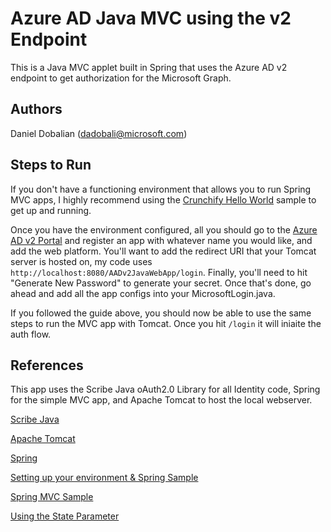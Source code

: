 # Azure AD Java MVC using the v2 Endpoint

This is a Java MVC applet built in Spring that uses the Azure AD v2 endpoint to get authorization for the Microsoft Graph.  

## Authors

Daniel Dobalian ([dadobali@microsoft.com](mailto:dadobali@microsoft.com))

## Steps to Run

If you don't have a functioning environment that allows you to run Spring MVC apps, I highly recommend using the [Crunchify Hello World](http://crunchify.com/simplest-spring-mvc-hello-world-example-tutorial-spring-model-view-controller-tips/) sample to get up and running.

Once you have the environment configured, all you should go to the [Azure AD v2 Portal](https://identity.microsoft.com/#/appList) and register an app with whatever name you would like, and add the web platform.  You'll want to add the redirect URI that your Tomcat server is hosted on, my code uses ```http://localhost:8080/AADv2JavaWebApp/login```. Finally, you'll need to hit "Generate New Password" to generate your secret.  Once that's done, go ahead and add all the app configs into your MicrosoftLogin.java.

If you followed the guide above, you should now be able to use the same steps to run the MVC app with Tomcat.  Once you hit ```/login``` it will iniaite the auth flow. 

## References

This app uses the Scribe Java oAuth2.0 Library for all Identity code, Spring for the simple MVC app, and Apache Tomcat to host the local webserver.

[Scribe Java](https://github.com/scribejava/scribejava)

[Apache Tomcat](http://tomcat.apache.org/)

[Spring](https://spring.io/)

[Setting up your environment & Spring Sample](http://crunchify.com/simplest-spring-mvc-hello-world-example-tutorial-spring-model-view-controller-tips/)

[Spring MVC Sample](https://www.tutorialspoint.com/spring/spring_mvc_hello_world_example.htm)

[Using the State Parameter](https://www.jasha.eu/blogposts/2013/09/facebook-profile-data-java-scribe.html)